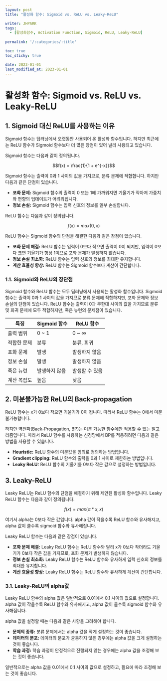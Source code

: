 ```yaml
---
layout: post
title: "활성화 함수: Sigmoid vs. ReLU vs. Leaky-ReLU"

writer: JHPARK
tags:
  - [활성화함수, Activation Function, Sigmoid, ReLU, Leaky-ReLU]
  
permalink: '/:categories/:title'

toc: true
toc_sticky: true

date: 2023-01-01
last_modified_at: 2023-01-01
---
```


# 활성화 함수: Sigmoid vs. ReLU vs. Leaky-ReLU

## 1. Sigmoid 대신 ReLU를 사용하는 이유

Sigmoid 함수는 딥러닝에서 오랫동안 사용되어 온 활성화 함수입니다. 하지만 최근에는 ReLU 함수가 Sigmoid 함수보다 더 많은 장점이 있어 널리 사용되고 있습니다.

Sigmoid 함수는 다음과 같이 정의됩니다.

```math
f(x) = \frac{1}{1 + e^{-x}}
```

Sigmoid 함수는 출력이 0과 1 사이의 값을 가지므로, 분류 문제에 적합합니다. 하지만 다음과 같은 단점이 있습니다.

* **포화 문제:** Sigmoid 함수의 출력이 0 또는 1에 가까워지면 기울기가 작아져 가중치와 편향의 업데이트가 어려워집니다.
* **정보 손실:** Sigmoid 함수는 입력 신호의 정보를 일부 손실합니다.

ReLU 함수는 다음과 같이 정의됩니다.

```math
f(x) = max(0, x)
```

ReLU 함수는 Sigmoid 함수의 단점을 해결한 다음과 같은 장점이 있습니다.

* **포화 문제 해결:** ReLU 함수는 입력이 0보다 작으면 출력이 0이 되지만, 입력이 0보다 크면 기울기가 항상 1이므로 포화 문제가 발생하지 않습니다.
* **정보 손실 최소화:** ReLU 함수는 입력 신호의 정보를 최대한 유지합니다.
* **계산 효율성 향상:** ReLU 함수는 Sigmoid 함수보다 계산이 간단합니다.

### 1.1. Sigmoid와 ReLU의 장단점
Sigmoid 함수와 ReLU 함수는 모두 딥러닝에서 사용되는 활성화 함수입니다. Sigmoid 함수는 출력이 0과 1 사이의 값을 가지므로 분류 문제에 적합하지만, 포화 문제와 정보 손실의 단점이 있습니다. ReLU 함수는 출력이 0과 무한대 사이의 값을 가지므로 분류 및 회귀 문제에 모두 적합하지만, 죽은 뉴런의 문제점이 있습니다.

| 특징 | Sigmoid 함수 | ReLU 함수 |
|---|---|---|
| 출력 범위 | 0 ~ 1 | 0 ~ ∞ |
| 적합한 문제 | 분류 | 분류, 회귀 |
| 포화 문제 | 발생 | 발생하지 않음 |
| 정보 손실 | 발생 | 발생하지 않음 |
| 죽은 뉴런 | 발생하지 않음 | 발생할 수 있음 |
| 계산 복잡도 | 높음 | 낮음 |

## 2. 미분불가능한 ReLU의 Back-propagation

ReLU 함수는 x가 0보다 작으면 기울기가 0이 됩니다. 따라서 ReLU 함수는 0에서 미분 불가능합니다.

하지만 역전파(Back-Propagation, BP)는 미분 가능한 함수에만 적용할 수 있는 알고리즘입니다. 따라서 ReLU 함수를 사용하는 신경망에서 BP를 적용하려면 다음과 같은 방법을 사용할 수 있습니다.

* **Heuristic:** ReLU 함수의 미분값을 임의로 정의하는 방법입니다.
* **Gradient clipping:** ReLU 함수의 출력을 0과 1 사이로 제한하는 방법입니다.
* **Leaky ReLU:** ReLU 함수의 기울기를 0보다 작은 값으로 설정하는 방법입니다.

## 3. Leaky-ReLU

Leaky ReLU는 ReLU 함수의 단점을 해결하기 위해 제안된 활성화 함수입니다. Leaky ReLU 함수는 다음과 같이 정의됩니다.

```math
f(x) = max(\alpha * x, x)
```

여기서 alpha는 0보다 작은 값입니다. alpha 값이 작을수록 ReLU 함수와 유사해지고, alpha 값이 클수록 sigmoid 함수와 유사해집니다.

Leaky ReLU 함수는 다음과 같은 장점이 있습니다.

* **포화 문제 해결:** Leaky ReLU 함수는 ReLU 함수와 달리 x가 0보다 작더라도 기울기가 0보다 작은 값을 가지므로, 포화 문제가 발생하지 않습니다.
* **정보 손실 최소화:** Leaky ReLU 함수는 ReLU 함수와 유사하게 입력 신호의 정보를 최대한 유지합니다.
* **계산 효율성 향상:** Leaky ReLU 함수는 ReLU 함수와 유사하게 계산이 간단합니다.

### 3.1. Leaky-ReLU의 alpha값
Leaky ReLU 함수의 alpha 값은 일반적으로 0.01에서 0.1 사이의 값으로 설정합니다. alpha 값이 작을수록 ReLU 함수와 유사해지고, alpha 값이 클수록 sigmoid 함수와 유사해집니다.

alpha 값을 설정할 때는 다음과 같은 사항을 고려해야 합니다.

* **문제의 종류:** 분류 문제에서는 alpha 값을 작게 설정하는 것이 좋습니다.
* **데이터의 분포:** 데이터의 분포가 균등하지 않은 경우에는 alpha 값을 크게 설정하는 것이 좋습니다.
* **학습 과정:** 학습 과정이 안정적으로 진행되지 않는 경우에는 alpha 값을 조정해 보는 것이 좋습니다.

일반적으로는 alpha 값을 0.01에서 0.1 사이의 값으로 설정하고, 필요에 따라 조정해 보는 것이 좋습니다.



